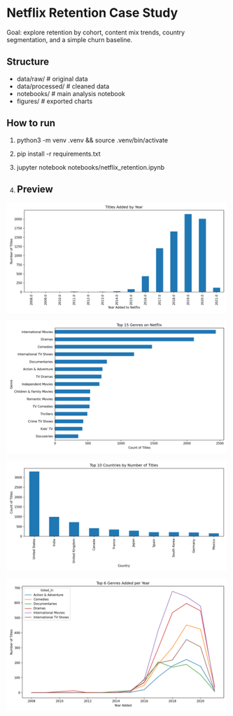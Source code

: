 # Netflix Retention Case Study
Goal: explore retention by cohort, content mix trends, country segmentation, and a simple churn baseline.

## Structure
- data/raw/        # original data
- data/processed/  # cleaned data
- notebooks/       # main analysis notebook
- figures/         # exported charts

## How to run
1) python3 -m venv .venv && source .venv/bin/activate
2) pip install -r requirements.txt
3) jupyter notebook notebooks/netflix_retention.ipynb

4) ## Preview

![Titles Added by Year](figures/titles_added_by_year.png)

![Top 15 Genres](figures/top_15_genres.png)

![Top 10 Countries](figures/top_10_countries.png)

![Genre Trends Over Time (Top 6)](figures/genre_trends_top6_by_year.png)

